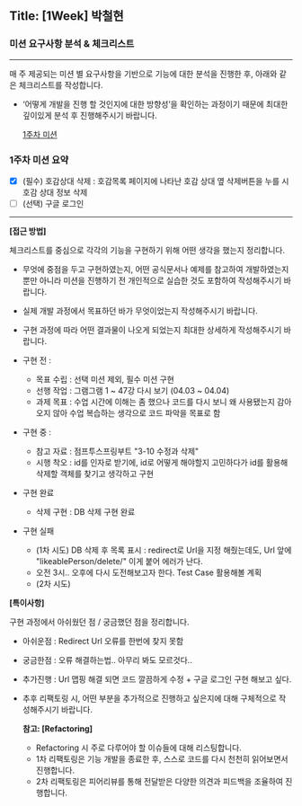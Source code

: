 ## Title: [1Week] 박철현

### 미션 요구사항 분석 & 체크리스트

---
매 주 제공되는 미션 별 요구사항을 기반으로 기능에 대한 분석을 진행한 후, 아래와 같은 체크리스트를 작성합니다.

- ‘어떻게 개발을 진행 할 것인지에 대한 방향성’을 확인하는 과정이기 때문에 최대한 깊이있게 분석 후 진행해주시기 바랍니다.

  [1주차 미션](https://wiken.io/ken/12201#1%EC%A3%BC%EC%B0%A8)

### 1주차 미션 요약
- [x] (필수) 호감상대 삭제 : 호감목록 페이지에 나타난 호감 상대 옆 삭제버튼을 누를 시 호감 상대 정보 삭제
- [ ] (선택) 구글 로그인
---

**[접근 방법]**

체크리스트를 중심으로 각각의 기능을 구현하기 위해 어떤 생각을 했는지 정리합니다.

- 무엇에 중점을 두고 구현하였는지, 어떤 공식문서나 예제를 참고하여 개발하였는지 뿐만 아니라 미션을 진행하기 전 개인적으로 실습한 것도 포함하여 작성해주시기 바랍니다.
- 실제 개발 과정에서 목표하던 바가 무엇이었는지 작성해주시기 바랍니다.
- 구현 과정에 따라 어떤 결과물이 나오게 되었는지 최대한 상세하게 작성해주시기 바랍니다.

- 구현 전 : 
  - 목표 수립 : 선택 미션 제외, 필수 미션 구현
  - 선행 작업 : 그램그램 1 ~ 47강 다시 보기 (04.03 ~ 04.04)
  - 과제 목표 : 수업 시간에 이해는 좀 했으나 코드를 다시 보니 왜 사용됐는지 감아 오지 않아 수업 복습하는 생각으로 코드 파악을 목표로 함

- 구현 중 :
  - 참고 자료 : 점프투스프링부트 "3-10 수정과 삭제"
  - 시행 착오 : id를 인자로 받기에, id로 어떻게 해야할지 고민하다가 id를 활용해 삭제할 객체를 찾기고 생각하고 구현

- 구현 완료
  - 삭제 구현 : DB 삭제 구현 완료

- 구현 실패 
  - (1차 시도) DB 삭제 후 목록 표시 : redirect로 Url을 지정 해줬는데도, Url 앞에 "likeablePerson/delete/" 이게 붙어 에러가 난다.
  - 오전 3시.. 오후에 다시 도전해보고자 한다. Test Case 활용해볼 계획
  - (2차 시도)

**[특이사항]**

구현 과정에서 아쉬웠던 점 / 궁금했던 점을 정리합니다.

- 아쉬운점 : Redirect Url 오류를 한번에 찾지 못함
- 궁금한점 : 오류 해결하는법.. 아무리 봐도 모르것다..
- 추가진행 : Url 맵핑 해결 되면 코드 깔끔하게 수정 + 구글 로그인 구현 해보고 싶다.

- 추후 리팩토링 시, 어떤 부분을 추가적으로 진행하고 싶은지에 대해 구체적으로 작성해주시기 바랍니다.

  **참고: [Refactoring]**

    - Refactoring 시 주로 다루어야 할 이슈들에 대해 리스팅합니다.
    - 1차 리팩토링은 기능 개발을 종료한 후, 스스로 코드를 다시 천천히 읽어보면서 진행합니다.
    - 2차 리팩토링은 피어리뷰를 통해 전달받은 다양한 의견과 피드백을 조율하여 진행합니다.